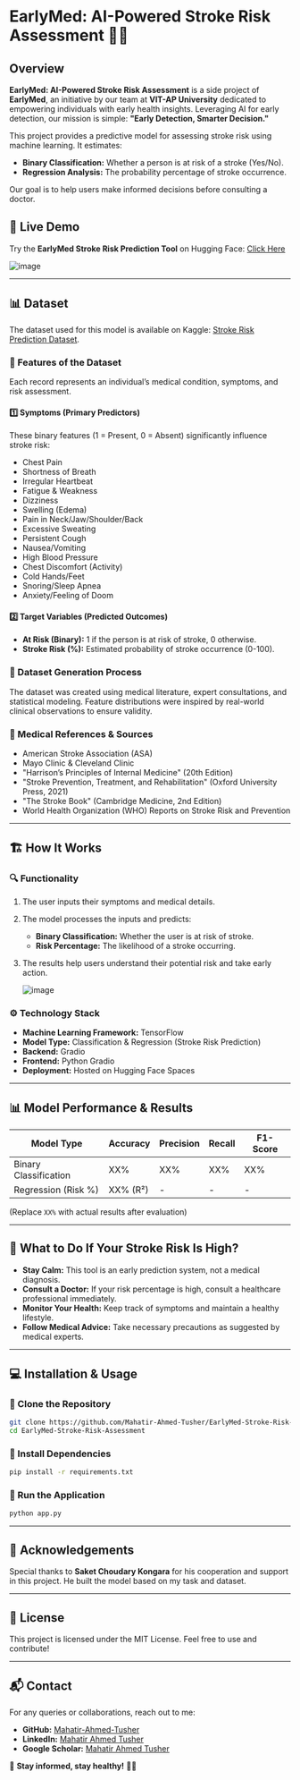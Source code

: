 # EarlyMed: AI-Powered Stroke Risk Assessment 🏥🧠

## Overview

**EarlyMed: AI-Powered Stroke Risk Assessment** is a side project of **EarlyMed**, an initiative by our team at **VIT-AP University** dedicated to empowering individuals with early health insights. Leveraging AI for early detection, our mission is simple: **"Early Detection, Smarter Decision."**

This project provides a predictive model for assessing stroke risk using machine learning. It estimates:
- **Binary Classification:** Whether a person is at risk of a stroke (Yes/No).
- **Regression Analysis:** The probability percentage of stroke occurrence.

Our goal is to help users make informed decisions before consulting a doctor.

## 🚀 Live Demo

Try the **EarlyMed Stroke Risk Prediction Tool** on Hugging Face: [Click Here](https://huggingface.co/spaces/MahatirTusher/EarlyMed-Stroke-Risk-Prediction)

![image](https://github.com/user-attachments/assets/4802cd4b-8496-4ffa-b1a0-7181bcb757b6)


---

## 📊 Dataset

The dataset used for this model is available on Kaggle: [Stroke Risk Prediction Dataset](https://www.kaggle.com/datasets/mahatiratusher/stroke-risk-prediction-dataset/data).

### 🔬 Features of the Dataset
Each record represents an individual’s medical condition, symptoms, and risk assessment.

#### 1️⃣ Symptoms (Primary Predictors)
These binary features (1 = Present, 0 = Absent) significantly influence stroke risk:
- Chest Pain
- Shortness of Breath
- Irregular Heartbeat
- Fatigue & Weakness
- Dizziness
- Swelling (Edema)
- Pain in Neck/Jaw/Shoulder/Back
- Excessive Sweating
- Persistent Cough
- Nausea/Vomiting
- High Blood Pressure
- Chest Discomfort (Activity)
- Cold Hands/Feet
- Snoring/Sleep Apnea
- Anxiety/Feeling of Doom

#### 2️⃣ Target Variables (Predicted Outcomes)
- **At Risk (Binary):** 1 if the person is at risk of stroke, 0 otherwise.
- **Stroke Risk (%):** Estimated probability of stroke occurrence (0-100).

### 📜 Dataset Generation Process
The dataset was created using medical literature, expert consultations, and statistical modeling. Feature distributions were inspired by real-world clinical observations to ensure validity.

### 📖 Medical References & Sources
- American Stroke Association (ASA)
- Mayo Clinic & Cleveland Clinic
- "Harrison’s Principles of Internal Medicine" (20th Edition)
- "Stroke Prevention, Treatment, and Rehabilitation" (Oxford University Press, 2021)
- "The Stroke Book" (Cambridge Medicine, 2nd Edition)
- World Health Organization (WHO) Reports on Stroke Risk and Prevention

---

## 🏗️ How It Works

### 🔍 **Functionality**
1. The user inputs their symptoms and medical details.
2. The model processes the inputs and predicts:
   - **Binary Classification:** Whether the user is at risk of stroke.
   - **Risk Percentage:** The likelihood of a stroke occurring.
3. The results help users understand their potential risk and take early action.

   ![image](https://github.com/user-attachments/assets/8bd51bb1-ac5b-4821-a824-2ce8d2a8a487)


### ⚙️ **Technology Stack**
- **Machine Learning Framework:** TensorFlow
- **Model Type:** Classification & Regression (Stroke Risk Prediction)
- **Backend:** Gradio
- **Frontend:**  Python Gradio
- **Deployment:** Hosted on Hugging Face Spaces

---

## 📊 Model Performance & Results

| Model Type            | Accuracy  | Precision | Recall | F1-Score |
|----------------------|-----------|-----------|--------|----------|
| Binary Classification | XX%       | XX%       | XX%    | XX%      |
| Regression (Risk %)   | XX% (R²)  | -         | -      | -        |

(Replace `XX%` with actual results after evaluation)

---

## 🔴 What to Do If Your Stroke Risk Is High?

- **Stay Calm:** This tool is an early prediction system, not a medical diagnosis.
- **Consult a Doctor:** If your risk percentage is high, consult a healthcare professional immediately.
- **Monitor Your Health:** Keep track of symptoms and maintain a healthy lifestyle.
- **Follow Medical Advice:** Take necessary precautions as suggested by medical experts.

---

## 💻 Installation & Usage

### 🔹 Clone the Repository
```bash
git clone https://github.com/Mahatir-Ahmed-Tusher/EarlyMed-Stroke-Risk-Assessment.git
cd EarlyMed-Stroke-Risk-Assessment
```

### 🔹 Install Dependencies
```bash
pip install -r requirements.txt
```

### 🔹 Run the Application
```bash
python app.py
```

---

## 🤝 Acknowledgements

Special thanks to **Saket Choudary Kongara** for his cooperation and support in this project. He built the model based on my task and dataset.

---

## 📜 License

This project is licensed under the MIT License. Feel free to use and contribute!

---

## 📬 Contact

For any queries or collaborations, reach out to me:
- **GitHub:** [Mahatir-Ahmed-Tusher](https://github.com/Mahatir-Ahmed-Tusher)
- **LinkedIn:** [Mahatir Ahmed Tusher](https://in.linkedin.com/in/mahatir-ahmed-tusher-5a5524257)
- **Google Scholar:** [Mahatir Ahmed Tusher](https://scholar.google.com/citations?user=k8hhhx4AAAAJ&hl=en)

🚀 **Stay informed, stay healthy!** 🏥💙

